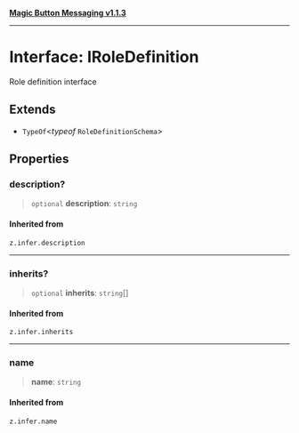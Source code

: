 [**Magic Button Messaging v1.1.3**](../README.md)

***

# Interface: IRoleDefinition

Role definition interface

## Extends

- `TypeOf`\<*typeof* `RoleDefinitionSchema`\>

## Properties

### description?

> `optional` **description**: `string`

#### Inherited from

`z.infer.description`

***

### inherits?

> `optional` **inherits**: `string`[]

#### Inherited from

`z.infer.inherits`

***

### name

> **name**: `string`

#### Inherited from

`z.infer.name`
